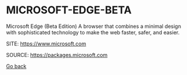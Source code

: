 # MICROSOFT-EDGE-BETA

 Microsoft Edge (Beta Edition)
 A browser that combines a minimal design with sophisticated
 technology to make the web faster, safer, and easier.
 
 SITE: https://www.microsoft.com

 SOURCE: https://packages.microsoft.com

 [Go back](https://portable-linux-apps.github.io/apps.html)
